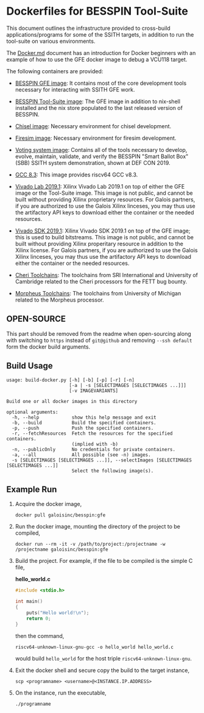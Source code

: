 # Dockerfiles for BESSPIN Tool-Suite

This document outlines the infrastructure provided to cross-build applications/programs for
some of the SSITH targets, in addition to run the tool-suite on various environments. 

The [Docker.md](./Docker.md) document has an introduction for Docker beginners with an example of how to use the GFE docker image to debug a VCU118 target.

The following containers are provided:

- [BESSPIN GFE image](./gfe/README.md): It contains most of the core development tools necessary for
interacting with SSITH GFE work.

- [BESSPIN Tool-Suite image](./tool-suite/README.md): The GFE image in addition to nix-shell installed and the nix store populated to the last released version of BESSPIN.

- [Chisel image](./chisel/README.md): Necessary environment for chisel development.

- [Firesim image](./firesim/README.md): Necessary environment for firesim development.

- [Voting system image](./voting-system/README.md): Contains all of the tools necessary to develop, evolve, maintain,
validate, and verify the BESSPIN "Smart Ballot Box" (SBB) SSITH system
demonstration, shown at DEF CON 2019.

- [GCC 8.3](./gcc83/README.md): This image provides riscv64 GCC v8.3.

- [Vivado Lab 2019.1](./vivado-lab-2019-1/README.md): Xilinx Vivado Lab 2019.1 on top of either the GFE image or the Tool-Suite image. This image is not public, and cannot be built without providing Xilinx proprietary resources. For Galois partners, if you are authorized to use the Galois Xilinx linceses, you may thus use the artifactory API keys to download either the container or the needed resources.

- [Vivado SDK 2019.1](./vivado-sdk-2019-1/README.md): Xilinx Vivado SDK 2019.1 on top of the GFE image; this is used to build bitstreams. This image is not public, and cannot be built without providing Xilinx properitary resource in addition to the Xilinx license. For Galois partners, if you are authorized to use the Galois Xilinx linceses, you may thus use the artifactory API keys to download either the container or the needed resources.

- [Cheri Toolchains](./fett-cheri/README.md): The toolchains from SRI International and University of Cambridge related to the Cheri processors for the FETT bug bounty.

- [Morpheus Toolchains](./michigan/README.md): The toolchains from University of Michigan related to the Morpheus processor.

## OPEN-SOURCE

This part should be removed from the readme when open-sourcing along with switching to `https` instead of `git@github` and removing `--ssh default` form the docker build arguments.


## Build Usage

```
usage: build-docker.py [-h] [-b] [-p] [-r] [-n]
                       [-a | -s [SELECTIMAGES [SELECTIMAGES ...]]]
                       [-v IMAGEVARIANTS]

Build one or all docker images in this directory

optional arguments:
  -h, --help            show this help message and exit
  -b, --build           Build the specified containers.
  -p, --push            Push the specified containers.
  -r, --fetchResources  Fetch the resources for the specified containers.
                        (implied with -b)
  -n, --publicOnly      No credentials for private containers.
  -a, --all             All possible (see -n) images.
  -s [SELECTIMAGES [SELECTIMAGES ...]], --selectImages [SELECTIMAGES [SELECTIMAGES ...]]
                        Select the following image(s).
```

## Example Run

1. Acquire the docker image,
    ```
    docker pull galoisinc/besspin:gfe
    ```

2. Run the docker image, mounting the directory of the project to be compiled,
    ```
   docker run --rm -it -v /path/to/project:/projectname -w /projectname galoisinc/besspin:gfe
   ```
   
3. Build the project. For example, if the file to be compiled is the simple C file,
    
    **hello_world.c**   
    ```c
    #include <stdio.h>
    
    int main()
    {
        puts("Hello world!\n");
        return 0;
    }
    ```
   
    then the command,
   
    ```
    riscv64-unknown-linux-gnu-gcc -o hello_world hello_world.c
    ```
   
    would build `hello_world` for the host triple `riscv64-unknown-linux-gnu`.

4. Exit the docker shell and secure copy the build to the target instance,

    ```
    scp <programname> <username>@<INSTANCE.IP.ADDRESS>
    ```

5. On the instance, run the executable,

    ```
    ./programname
    ```
